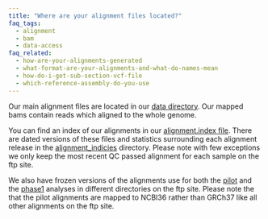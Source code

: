 ```yaml
---
title: "Where are your alignment files located?"
faq_tags:
  - alignment
  - bam
  - data-access
faq_related:
  - how-are-your-alignments-generated
  - what-format-are-your-alignments-and-what-do-names-mean
  - how-do-i-get-sub-section-vcf-file
  - which-reference-assembly-do-you-use
---
```

                    
Our main alignment files are located in our [data directory](ftp://ftp.1000genomes.ebi.ac.uk/vol1/ftp/data/). Our mapped bams contain reads which aligned to the whole genome.

You can find an index of our alignments in our [alignment.index file](ftp://ftp.1000genomes.ebi.ac.uk/vol1/ftp/alignment.index). There are dated versions of these files and statistics surrounding each alignment release in the [alignment_indicies](ftp://ftp.1000genomes.ebi.ac.uk/vol1/ftp/alignment_indices/) directory. Please note with few exceptions we only keep the most recent QC passed alignment for each sample on the ftp site.

We also have frozen versions of the alignments use for both the [pilot](ftp://ftp.1000genomes.ebi.ac.uk/vol1/ftp/pilot_data/) and the [phase1](ftp://ftp.1000genomes.ebi.ac.uk/vol1/ftp/phase1/) analyses in different directories on the ftp site. Please note the that the pilot alignments are mapped to NCBI36 rather than GRCh37 like all other alignments on the ftp site.
